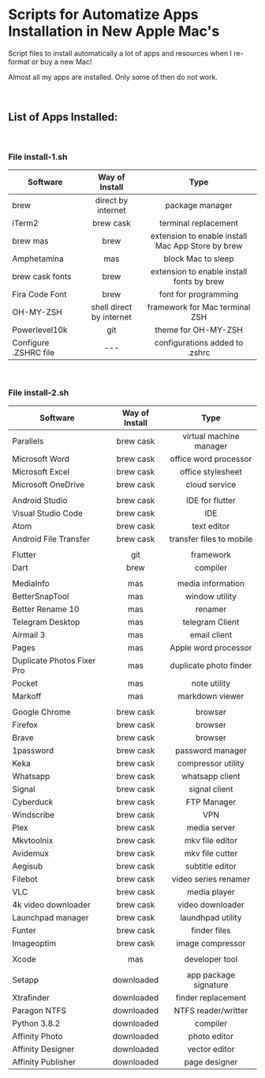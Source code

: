 
# Scripts for Automatize Apps Installation in New Apple Mac's

Script files to install automatically a lot of apps and resources when I re-format or buy a new Mac!

Almost all my apps are installed. Only some of then do not work.

</br>

## List of Apps Installed:

</br>

### File install-1.sh ###

| Software | Way of Install | Type |
|---|:-:|:-:|
| brew | direct by internet | package manager |
| iTerm2 | brew cask | terminal replacement |
| brew mas | brew | extension to enable install Mac App Store by brew |
| Amphetamina | mas | block Mac to sleep |
| brew cask fonts | brew | extension to enable install fonts by brew |
| Fira Code Font | brew | font for programming |
| OH-MY-ZSH | shell direct by internet | framework for Mac terminal ZSH |
| Powerlevel10k | git | theme for OH-MY-ZSH |
| Configure .ZSHRC file | --- | configurations added to .zshrc |

</br>

### File install-2.sh ###


| Software | Way of Install | Type |
|---|:-:|:-:|
| Parallels | brew cask | virtual machine manager |
| Microsoft Word | brew cask | office word processor |
| Microsoft Excel | brew cask | office stylesheet |
| Microsoft OneDrive | brew cask | cloud service |
|   |  |  |
| Android Studio | brew cask | IDE for flutter |
| Visual Studio Code | brew cask | IDE |
| Atom | brew cask | text editor |
| Android File Transfer | brew cask | transfer files to mobile |
|   |  |  |
| Flutter | git | framework |
| Dart | brew | compiler |
|   |  |  |
| MediaInfo | mas | media information |
| BetterSnapTool | mas | window utility |
| Better Rename 10 | mas | renamer  |
| Telegram Desktop | mas | telegram Client |
| Airmail 3 | mas | email client |
| Pages | mas | Apple word processor |
| Duplicate Photos Fixer Pro | mas | duplicate photo finder |
| Pocket | mas | note utility |
| Markoff | mas | markdown viewer |
|   |  |  |
| Google Chrome | brew cask | browser  |
| Firefox | brew cask | browser |
| Brave | brew cask | browser |
| 1password | brew cask | password manager |
| Keka | brew cask | compressor utility |
| Whatsapp | brew cask | whatsapp client |
| Signal | brew cask | signal client |
| Cyberduck | brew cask | FTP Manager |
| Windscribe | brew cask | VPN |
| Plex | brew cask | media server |
| Mkvtoolnix | brew cask | mkv file editor |
| Avidemux | brew cask | mkv file cutter |
| Aegisub | brew cask | subtitle editor |
| Filebot | brew cask | video series renamer |
| VLC | brew cask | media player |
| 4k video downloader | brew cask | video downloader |
| Launchpad manager | brew cask | laundhpad utility |
| Funter | brew cask | finder files |
| Imageoptim | brew cask | image compressor |
|   |  |  |
| Xcode | mas | developer tool |
|   |  |  |
| Setapp | downloaded | app package signature |
| Xtrafinder | downloaded | finder replacement |
| Paragon NTFS | downloaded | NTFS reader/writter |
| Python 3.8.2 | downloaded | compiler |
| Affinity Photo | downloaded | photo editor |
| Affinity Designer | downloaded | vector editor |
| Affinity Publisher | downloaded | page designer |